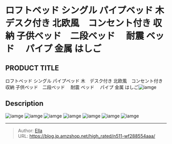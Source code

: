 # ロフトベッド シングル パイプベッド 木　デスク付き  北欧風　コンセント付き  収納 子供ベッド　二段ベッド 　耐震 ベッド 　パイプ 金属 はしご


## PRODUCT TITLE 

ロフトベッド シングル パイプベッド 木　デスク付き  北欧風　コンセント付き  収納 子供ベッド　二段ベッド 　耐震 ベッド 　パイプ 金属 はしご![iamge](https://b2bfiles1.gigab2b.cn/image/wkseller/303/20220303_6a16a20073d5601da45af6303e2e8d2b.jpg)

## Description











![iamge](https://b2bfiles1.gigab2b.cn/image/wkseller/303/20220303_3b24415f755400ef739d313e7693bee6.jpg)
![iamge](https://b2bfiles1.gigab2b.cn/image/wkseller/303/20220303_ef60f89329b8363d120734eea6394c1a.jpg)
![iamge](https://b2bfiles1.gigab2b.cn/image/wkseller/303/20220303_5a50ba260330a9f82720035fdae79472.jpg)
![iamge](https://b2bfiles1.gigab2b.cn/image/wkseller/303/20220303_b0cd0af0b32d7de76e1b27b79bd26c2c.jpg)
![iamge](https://b2bfiles1.gigab2b.cn/image/wkseller/303/20220228_75da378425cb13470884bb1d50ac672e.JPG)
![iamge](https://b2bfiles1.gigab2b.cn/image/wkseller/303/20220228_7076094e5b9f7c8c0f0d398df9627b53.jpg)
![iamge](https://b2bfiles1.gigab2b.cn/image/wkseller/303/20220228_f42fc73d289782c321354db2784f0bbe.JPG)


---

> Author: [Ella](https://blog.jp.amzshop.net/)  
> URL: https://blog.jp.amzshop.net/high_rated/n511-wf288554aaa/  

